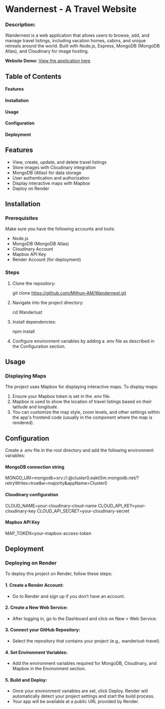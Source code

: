 # Wandernest - A Travel Website
### Description:
Wandernest is a web application that allows users to browse, add, and manage travel listings, including vacation homes, cabins, and unique retreats around the world. Built with Node.js, Express, MongoDB (MongoDB Atlas), and Cloudinary for image hosting.

**Website Demo:** [View the application here](https://wanderlust-3qt2.onrender.com/listings)

## Table of Contents
#### Features
#### Installation
#### Usage
#### Configuration
#### Deployment

## Features
- View, create, update, and delete travel listings
- Store images with Cloudinary integration
- MongoDB (Atlas) for data storage
- User authentication and authorization
- Display interactive maps with Mapbox
- Deploy on Render

## Installation
### Prerequisites
Make sure you have the following accounts and tools:
- Node.js
- MongoDB (MongoDB Atlas)
- Cloudinary Account
- Mapbox API Key
- Render Account (for deployment)

### Steps
1. Clone the repository:
   
   git clone https://github.com/Mithun-AM/Wandernest.git

2. Navigate into the project directory:
   
   cd Wanderlust

3. Install dependencies:
   
   npm install

4. Configure environment variables by adding a .env file as described in the Configuration section.
   
## Usage
### Displaying Maps
The project uses Mapbox for displaying interactive maps. To display maps:  
1. Ensure your Mapbox token is set in the .env file.
2. Mapbox is used to show the location of travel listings based on their latitude and longitude.
3. You can customize the map style, zoom levels, and other settings within the app's frontend code (usually in the component where the map is rendered).
   
## Configuration
Create a .env file in the root directory and add the following environment variables:

#### MongoDB connection string
MONGO_URI=mongodb+srv://<username>:<password>@cluster0.eakti5m.mongodb.net/?retryWrites=true&w=majority&appName=Cluster0
#### Cloudinary configuration
CLOUD_NAME=your-cloudinary-cloud-name
CLOUD_API_KEY=your-cloudinary-key
CLOUD_API_SECRET=your-cloudinary-secret

#### Mapbox API Key
MAP_TOKEN=your-mapbox-access-token

## Deployment
### Deploying on Render
To deploy this project on Render, follow these steps:

#### 1. Create a Render Account:
- Go to Render and sign up if you don’t have an account.
#### 2. Create a New Web Service:
- After logging in, go to the Dashboard and click on New > Web Service.
#### 3. Connect your GitHub Repository:
- Select the repository that contains your project (e.g., wanderlust-travel).
#### 4. Set Environment Variables:
- Add the environment variables required for MongoDB, Cloudinary, and Mapbox in the Environment section.
#### 5. Build and Deploy:
- Once your environment variables are set, click Deploy. Render will automatically detect your project settings and start the build process.
- Your app will be available at a public URL provided by Render.
